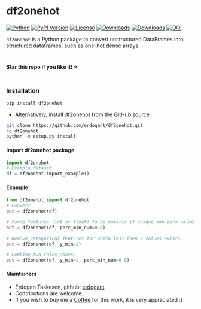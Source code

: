 # df2onehot

[![Python](https://img.shields.io/pypi/pyversions/df2onehot)](https://img.shields.io/pypi/pyversions/df2onehot)
[![PyPI Version](https://img.shields.io/pypi/v/df2onehot)](https://pypi.org/project/df2onehot/)
[![License](https://img.shields.io/badge/license-MIT-green.svg)](https://github.com/erdogant/df2onehot/blob/master/LICENSE)
[![Downloads](https://pepy.tech/badge/df2onehot/month)](https://pepy.tech/project/df2onehot/month)
[![Downloads](https://pepy.tech/badge/df2onehot)](https://pepy.tech/project/df2onehot)
[![DOI](https://zenodo.org/badge/245003302.svg)](https://zenodo.org/badge/latestdoi/245003302)
<!---[![BuyMeCoffee](https://img.shields.io/badge/buymea-coffee-yellow.svg)](https://www.buymeacoffee.com/erdogant)-->
<!---[![Coffee](https://img.shields.io/badge/coffee-black-grey.svg)](https://erdogant.github.io/donate/?currency=USD&amount=5)-->

``df2onehot`` is a Python package to convert unstructured DataFrames into structured dataframes, such as one-hot dense arrays.

# 
**Star this repo if you like it! ⭐️**
#

### Installation

```
pip install df2onehot
```

* Alternatively, install df2onehot from the GitHub source:
```bash
git clone https://github.com/erdogant/df2onehot.git
cd df2onehot
python -U setup.py install
```  

#### Import df2onehot package
```python
import df2onehot
# Example dataset
df = df2onehot.import_example()
```

#### Example:

```python
from df2onehot import df2onehot
# Convert
out = df2onehot(df)
```

```python
# Force features (int or float) to be numeric if unique non-zero values are above percentage.
out = df2onehot(df, perc_min_num=0.8)
```

```python
# Remove categorical features for which less then 2 values exists.
out = df2onehot(df, y_min=2)
```

```python
# Combine two rules above.
out = df2onehot(df, y_min=2, perc_min_num=0.8)
```


#### Maintainers
* Erdogan Taskesen, github: [erdogant](https://github.com/erdogant)
* Contributions are welcome.
* If you wish to buy me a <a href="https://www.buymeacoffee.com/erdogant">Coffee</a> for this work, it is very appreciated :)
